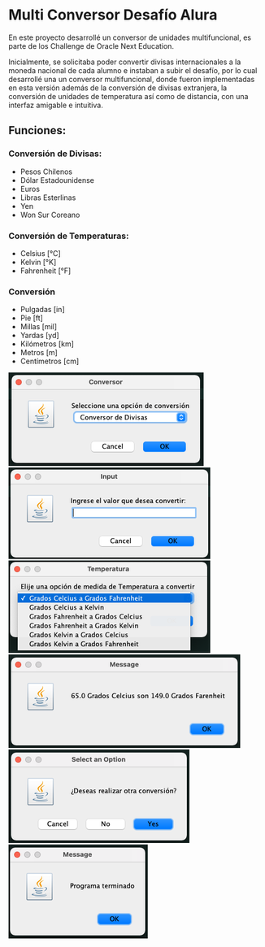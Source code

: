 # Multi Conversor Desafío Alura

En este proyecto desarrollé un conversor de unidades multifuncional, es parte de los Challenge de Oracle Next Education.

Inicialmente, se solicitaba poder convertir divisas internacionales a la moneda nacional de cada alumno e instaban a subir el desafío,
por lo cual desarrollé una un conversor multifuncional, donde fueron implementadas en esta versión además de la conversión de divisas extranjera,
la conversión de unidades de temperatura así como de distancia, con una interfaz amigable e intuitiva.

## Funciones:

### Conversión de Divisas:

* Pesos Chilenos
* Dólar Estadounidense
* Euros
* Libras Esterlinas
* Yen
* Won Sur Coreano


### Conversión de Temperaturas:

* Celsius [°C]
* Kelvin [°K]
* Fahrenheit [°F]

### Conversión

* Pulgadas [in]
* Pie [ft]
* Millas [mil]
* Yardas [yd]
* Kilómetros [km]
* Metros [m]
* Centímetros [cm]


![screenshot](Img/Screen.png)
![screenshot](Img/Screen2.png)
![screenshot](Img/Screen3.png)
![screenshot](Img/Screen4.png)
![screenshot](Img/Screen5.png)
![screenshot](Img/Screen6.png)

